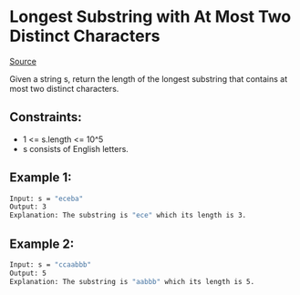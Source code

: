 # Longest Substring with At Most Two Distinct Characters
[Source](https://leetcode.com/problems/longest-substring-with-at-most-two-distinct-characters/)

Given a string s, return the length of the longest substring that contains at most two distinct characters.

## Constraints:

 - 1 <= s.length <= 10^5
 - s consists of English letters.

## Example 1:
```sh
Input: s = "eceba"
Output: 3
Explanation: The substring is "ece" which its length is 3.
```

## Example 2:
```sh
Input: s = "ccaabbb"
Output: 5
Explanation: The substring is "aabbb" which its length is 5.
```
